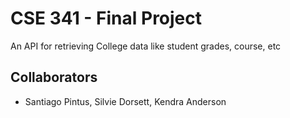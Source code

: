 # CSE 341 - Final Project
An API for retrieving College data like student grades, course, etc

## Collaborators
- Santiago Pintus, Silvie Dorsett, Kendra Anderson